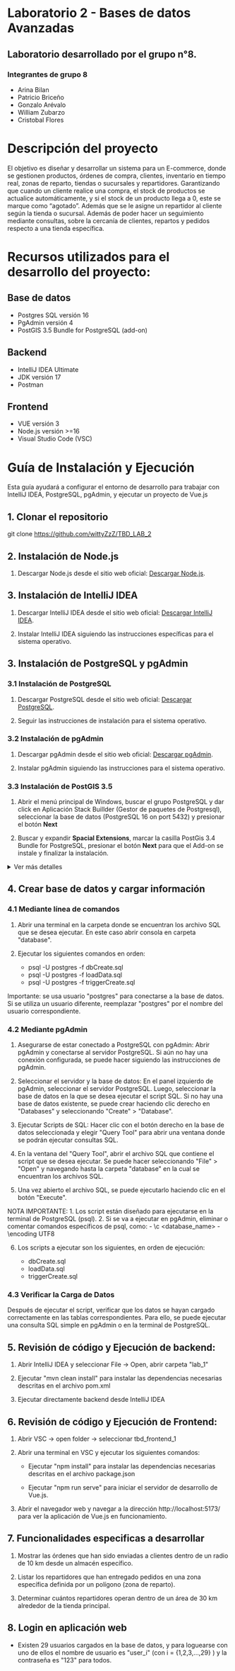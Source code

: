 # Laboratorio 2 - Bases de datos Avanzadas
## Laboratorio desarrollado por el grupo n°8.
### Integrantes de grupo 8

* Arina Bilan
* Patricio Briceño
* Gonzalo Arévalo
* William Zubarzo
* Cristobal Flores

# Descripción del proyecto

El objetivo es diseñar y desarrollar un sistema para un E-commerce, donde se gestionen productos, órdenes de compra, clientes, inventario en tiempo real, zonas de reparto, tiendas o sucursales y repartidores. Garantizando que cuando un cliente realice una compra, el stock de productos se actualice automáticamente, y si el stock de un producto llega a 0, este se marque como “agotado”. Además que se le asigne un repartidor al cliente según la tienda o sucursal. Además de poder hacer un seguimiento mediante consultas, sobre la cercanía de clientes, repartos y pedidos respecto a una tienda específica.

# Recursos utilizados para el desarrollo del proyecto:

   ## Base de datos
   * Postgres SQL versión 16
   * PgAdmin versión 4
   * PostGIS 3.5 Bundle for PostgreSQL (add-on)

   ## Backend
   * IntelliJ IDEA Ultimate
   * JDK versión 17
   * Postman

   ## Frontend
   * VUE versión 3
   * Node.js versión >=16
   * Visual Studio Code (VSC)

# Guía de Instalación y Ejecución
Esta guía ayudará a configurar el entorno de desarrollo para trabajar con IntelliJ IDEA, PostgreSQL, pgAdmin, y ejecutar un proyecto de Vue.js

## 1. Clonar el repositorio

git clone https://github.com/wittyZzZ/TBD_LAB_2

## 2. Instalación de Node.js

1. Descargar Node.js desde el sitio web oficial: [Descargar Node.js](https://nodejs.org/es/download/).

## 3. Instalación de IntelliJ IDEA

1. Descargar IntelliJ IDEA desde el sitio web oficial: [Descargar IntelliJ IDEA](https://www.jetbrains.com/idea/download/).

2. Instalar IntelliJ IDEA siguiendo las instrucciones específicas para el sistema operativo.

## 3. Instalación de PostgreSQL y pgAdmin

### 3.1 Instalación de PostgreSQL

1. Descargar PostgreSQL desde el sitio web oficial: [Descargar PostgreSQL](https://www.postgresql.org/download/).

2. Seguir las instrucciones de instalación para el sistema operativo.

### 3.2 Instalación de pgAdmin

1. Descargar pgAdmin desde el sitio web oficial: [Descargar pgAdmin](https://www.pgadmin.org/download/).

2. Instalar pgAdmin siguiendo las instrucciones para el sistema operativo.

### 3.3 Instalación de PostGIS 3.5

1. Abrir el menú principal de Windows, buscar el grupo PostgreSQL y dar click en Aplicación Stack Buillder (Gestor de paquetes de Postgresql), seleccionar la base de datos (PostgreSQL 16 on port 5432) y presionar el botón **Next**

2. Buscar y expandir **Spacial Extensions**, marcar la casilla PostGis 3.4 Bundle for PostgreSQL, presionar el botón **Next** para que el Add-on se instale y finalizar la instalación.

<details>
   <summary>Ver más detalles</summary>

   Buscar y seleccionar Aplicación Stack Buillder
   ![StackBuilder](img/StackBuilder.png)

   Seleccionar la base de datos
   ![Server](img/SeleccionaServer.png)

   Seleccionar **Spacial Extensions**
   ![PostGIG](img/PostGIS.png)
</details>

## 4. Crear base de datos y cargar información

### 4.1 Mediante línea de comandos

1. Abrir una terminal en la carpeta donde se encuentran los archivo SQL que se desea ejecutar. En este caso abrir consola en carpeta "database".

2. Ejecutar los siguientes comandos en orden:
      * psql -U postgres -f dbCreate.sql
      * psql -U postgres -f loadData.sql
      * psql -U postgres -f triggerCreate.sql

Importante: se usa usuario "postgres" para conectarse a la base de datos. Si se utiliza un usuario diferente, reemplazar "postgres" por el nombre del usuario correspondiente.

### 4.2 Mediante pgAdmin

1. Asegurarse de estar conectado a PostgreSQL con pgAdmin:
   Abrir pgAdmin y conectarse al servidor PostgreSQL.
   Si aún no hay una conexión configurada, se puede hacer siguiendo las instrucciones de pgAdmin.

2. Seleccionar el servidor y la base de datos:
   En el panel izquierdo de pgAdmin, seleccionar el servidor PostgreSQL.
   Luego, seleccionar la base de datos en la que se desea ejecutar el script SQL. Si no hay una base de datos existente, se puede crear haciendo clic derecho en "Databases" y seleccionando "Create" > "Database".

3. Ejecutar Scripts de  SQL:
   Hacer clic con el botón derecho en la base de datos seleccionada y elegir "Query Tool" para abrir una ventana donde se podrán ejecutar consultas SQL.

4. En la ventana del "Query Tool", abrir el archivo SQL que contiene el script que se desea ejecutar. Se puede hacer seleccionando "File" > "Open" y navegando hasta la carpeta "database" en la cual se encuentran los archivos SQL.

5. Una vez abierto el archivo SQL, se puede ejecutarlo haciendo clic en el botón "Execute".

NOTA IMPORTANTE:
	1. Los script están diseñado para ejecutarse en la terminal de PostgreSQL (psql).
	2. Si se va a ejecutar en pgAdmin, eliminar o comentar comandos específicos de psql, como:
      		- \c <database_name>
      		- \encoding UTF8

6. Los scripts a ejecutar son los siguientes, en orden de ejecución:

   * dbCreate.sql
   * loadData.sql
   * triggerCreate.sql
     
### 4.3 Verificar la Carga de Datos

Después de ejecutar el script, verificar que los datos se hayan cargado correctamente en las tablas correspondientes. Para ello, se puede ejecutar una consulta SQL simple en pgAdmin o en la terminal de PostgreSQL.

## 5. Revisión de código y Ejecución de backend:

1. Abrir IntelliJ IDEA y seleccionar File -> Open, abrir carpeta "lab_1"

2. Ejecutar "mvn clean install" para instalar las dependencias necesarias descritas en el archivo pom.xml

3. Ejecutar directamente backend desde IntelliJ IDEA

## 6. Revisión de código y Ejecución de Frontend:

1. Abrir VSC -> open folder -> seleccionar tbd_frontend_1

2. Abrir una terminal en VSC y ejecutar los siguientes comandos:

   * Ejecutar "npm install" para instalar las dependencias necesarias descritas en el archivo package.json

   * Ejecutar "npm run serve" para iniciar el servidor de desarrollo de Vue.js.

3. Abrir el navegador web y navegar a la dirección http://localhost:5173/ para ver la aplicación de Vue.js en funcionamiento.

## 7. Funcionalidades especificas a desarrollar

1. Mostrar las órdenes que han sido enviadas a clientes dentro de un radio de 10 km desde un almacén específico.

2. Listar los repartidores que han entregado pedidos en una zona específica definida por un polígono (zona de reparto).

3. Determinar cuántos repartidores operan dentro de un área de 30 km alrededor de la tienda principal.

## 8. Login en aplicación web

* Existen 29 usuarios cargados en la base de datos, y para loguearse con uno de ellos el nombre de usuario es "user_i" (con i = {1,2,3,...,29} ) y la contraseña es "123" para todos.

